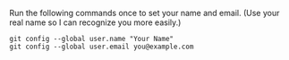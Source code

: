 Run the following commands once to set your name and email.
(Use your real name so I can recognize you more easily.)

    git config --global user.name "Your Name"
    git config --global user.email you@example.com
